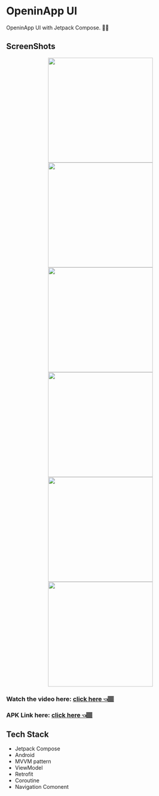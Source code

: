 # OpeninApp UI
OpeninApp UI with Jetpack Compose. 📱✨

## ScreenShots

<p align="center">

<img src="https://github.com/user-attachments/assets/2d2442eb-e272-40b4-9ae5-fb1c04465cd9" width="280" />

<img src="https://github.com/user-attachments/assets/0c5ec448-e7b6-4b72-bd5a-3e42d4a7dba2" width="280" />

<img src="https://github.com/user-attachments/assets/052c36c4-9160-44f2-a301-2df3868edb0d" width="280" />

<img src="https://github.com/user-attachments/assets/e5517b7e-6538-414c-acdc-978b1330e8df" width="280" />

<img src="https://github.com/user-attachments/assets/3114b48b-ba84-450d-b2c6-63552d8e09af" width="280" />

<img src="https://github.com/user-attachments/assets/e3647e45-db4f-4fef-863e-54906395ce57" width="280" />

</p>

### Watch the video here: [click here 👈🏽](https://drive.google.com/file/d/1dY10-lxF2OQe2MK5g4z2j1z73LzY2B7M/view?usp=sharing)

### APK Link here: [click here 👈🏽](https://drive.google.com/file/d/1bUWZxmODD3vEMFqyw1VfMog43FTOxDRl/view?usp=sharing)

## Tech Stack
  - Jetpack Compose
  -  Android
  -  MVVM pattern
  -  ViewModel
  -  Retrofit 
  -  Coroutine
  -  Navigation Comonent
 
